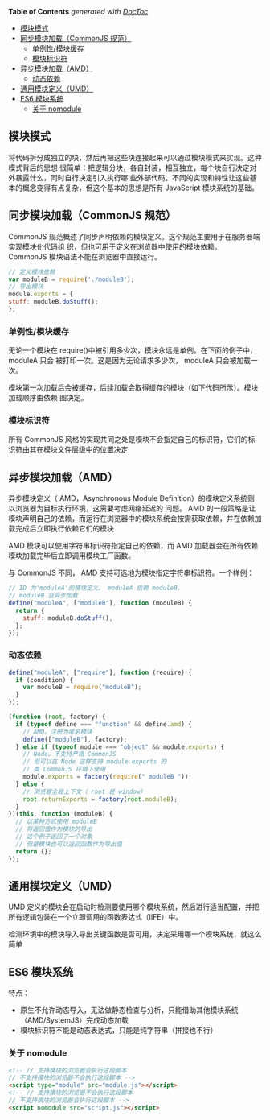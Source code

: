 <!-- START doctoc generated TOC please keep comment here to allow auto update -->
<!-- DON'T EDIT THIS SECTION, INSTEAD RE-RUN doctoc TO UPDATE -->
**Table of Contents**  *generated with [DocToc](https://github.com/thlorenz/doctoc)*

- [模块模式](#%E6%A8%A1%E5%9D%97%E6%A8%A1%E5%BC%8F)
- [同步模块加载（CommonJS 规范）](#%E5%90%8C%E6%AD%A5%E6%A8%A1%E5%9D%97%E5%8A%A0%E8%BD%BDcommonjs-%E8%A7%84%E8%8C%83)
  - [单例性/模块缓存](#%E5%8D%95%E4%BE%8B%E6%80%A7%E6%A8%A1%E5%9D%97%E7%BC%93%E5%AD%98)
  - [模块标识符](#%E6%A8%A1%E5%9D%97%E6%A0%87%E8%AF%86%E7%AC%A6)
- [异步模块加载（AMD）](#%E5%BC%82%E6%AD%A5%E6%A8%A1%E5%9D%97%E5%8A%A0%E8%BD%BDamd)
  - [动态依赖](#%E5%8A%A8%E6%80%81%E4%BE%9D%E8%B5%96)
- [通用模块定义（UMD）](#%E9%80%9A%E7%94%A8%E6%A8%A1%E5%9D%97%E5%AE%9A%E4%B9%89umd)
- [ES6 模块系统](#es6-%E6%A8%A1%E5%9D%97%E7%B3%BB%E7%BB%9F)
  - [关于 nomodule](#%E5%85%B3%E4%BA%8E-nomodule)

<!-- END doctoc generated TOC please keep comment here to allow auto update -->

## 模块模式

将代码拆分成独立的块，然后再把这些块连接起来可以通过模块模式来实现。这种模式背后的思想
很简单：把逻辑分块，各自封装，相互独立，每个块自行决定对外暴露什么，同时自行决定引入执行哪
些外部代码。不同的实现和特性让这些基本的概念变得有点复杂，但这个基本的思想是所有 JavaScript
模块系统的基础。

## 同步模块加载（CommonJS 规范）

CommonJS 规范概述了同步声明依赖的模块定义。这个规范主要用于在服务器端实现模块化代码组
织，但也可用于定义在浏览器中使用的模块依赖。 CommonJS 模块语法不能在浏览器中直接运行。

```js
// 定义模块依赖
var moduleB = require('./moduleB');
// 导出模块
module.exports = {
stuff: moduleB.doStuff();
};
```

### 单例性/模块缓存

无论一个模块在 require()中被引用多少次，模块永远是单例。在下面的例子中， moduleA 只会
被打印一次。这是因为无论请求多少次， moduleA 只会被加载一次。

模块第一次加载后会被缓存，后续加载会取得缓存的模块（如下代码所示）。模块加载顺序由依赖
图决定。

### 模块标识符

所有 CommonJS 风格的实现共同之处是模块不会指定自己的标识符，它们的标识符由其在模块文件层级中的位置决定

## 异步模块加载（AMD）

异步模块定义（ AMD，Asynchronous Module Definition）的模块定义系统则以浏览器为目标执行环境，这需要考虑网络延迟的
问题。 AMD 的一般策略是让模块声明自己的依赖，而运行在浏览器中的模块系统会按需获取依赖，并在依赖加载完成后立即执行依赖它们的模块

AMD 模块可以使用字符串标识符指定自己的依赖，而 AMD 加载器会在所有依赖模块加载完毕后立即调用模块工厂函数。

与 CommonJS 不同， AMD 支持可选地为模块指定字符串标识符。一个样例：

```js
// ID 为'moduleA'的模块定义。 moduleA 依赖 moduleB，
// moduleB 会异步加载
define("moduleA", ["moduleB"], function (moduleB) {
  return {
    stuff: moduleB.doStuff(),
  };
});
```

### 动态依赖

```js
define("moduleA", ["require"], function (require) {
  if (condition) {
    var moduleB = require("moduleB");
  }
});

(function (root, factory) {
  if (typeof define === "function" && define.amd) {
    // AMD。注册为匿名模块
    define(["moduleB"], factory);
  } else if (typeof module === "object" && module.exports) {
    // Node。不支持严格 CommonJS
    // 但可以在 Node 这样支持 module.exports 的
    // 类 CommonJS 环境下使用
    module.exports = factory(require(" moduleB "));
  } else {
    // 浏览器全局上下文（ root 是 window）
    root.returnExports = factory(root.moduleB);
  }
})(this, function (moduleB) {
  // 以某种方式使用 moduleB
  // 将返回值作为模块的导出
  // 这个例子返回了一个对象
  // 但是模块也可以返回函数作为导出值
  return {};
});
```

## 通用模块定义（UMD）

UMD 定义的模块会在启动时检测要使用哪个模块系统，然后进行适当配置，并把所有逻辑包装在一个立即调用的函数表达式（IIFE）中。

检测环境中的模块导入导出关键函数是否可用，决定采用哪一个模块系统，就这么简单

## ES6 模块系统

特点：

- 原生不允许动态导入，无法做静态检查与分析，只能借助其他模块系统（AMD/SystemJS）完成动态加载
- 模块标识符不能是动态表达式，只能是纯字符串（拼接也不行）

### 关于 nomodule

```html
<!-- // 支持模块的浏览器会执行这段脚本
// 不支持模块的浏览器不会执行这段脚本 -->
<script type="module" src="module.js"></script>
<!-- // 支持模块的浏览器不会执行这段脚本
// 不支持模块的浏览器会执行这段脚本 -->
<script nomodule src="script.js"></script>
```
